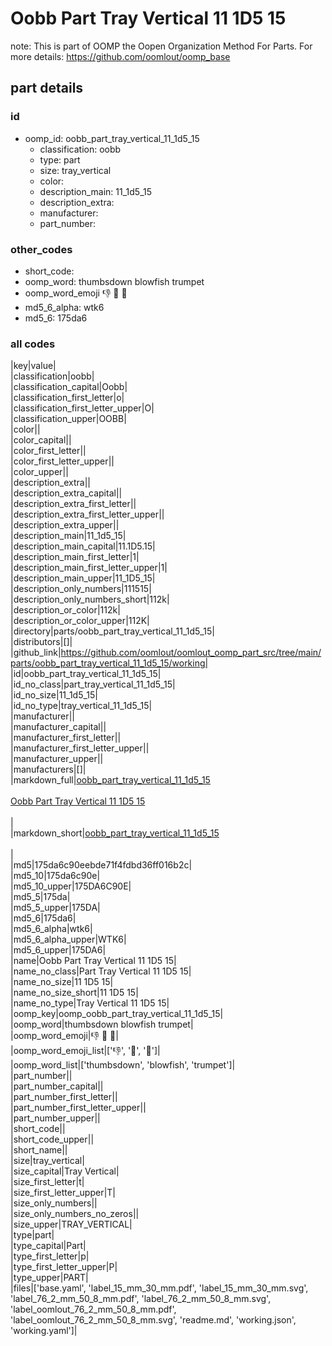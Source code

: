 # Oobb Part Tray Vertical 11 1D5 15  

note: This is part of OOMP the Oopen Organization Method For Parts. For more details: https://github.com/oomlout/oomp_base

##  part details





### id
* oomp_id: oobb_part_tray_vertical_11_1d5_15
  * classification: oobb
  * type: part
  * size: tray_vertical
  * color: 
  * description_main: 11_1d5_15
  * description_extra: 
  * manufacturer: 
  * part_number: 

### other_codes
* short_code: 
* oomp_word: thumbsdown blowfish trumpet
* oomp_word_emoji :thumbsdown: :blowfish: :trumpet:
* md5_6_alpha: wtk6
* md5_6: 175da6

### all codes 
|key|value|  
|classification|oobb|  
|classification_capital|Oobb|  
|classification_first_letter|o|  
|classification_first_letter_upper|O|  
|classification_upper|OOBB|  
|color||  
|color_capital||  
|color_first_letter||  
|color_first_letter_upper||  
|color_upper||  
|description_extra||  
|description_extra_capital||  
|description_extra_first_letter||  
|description_extra_first_letter_upper||  
|description_extra_upper||  
|description_main|11_1d5_15|  
|description_main_capital|11.1D5.15|  
|description_main_first_letter|1|  
|description_main_first_letter_upper|1|  
|description_main_upper|11_1D5_15|  
|description_only_numbers|111515|  
|description_only_numbers_short|112k|  
|description_or_color|112k|  
|description_or_color_upper|112K|  
|directory|parts/oobb_part_tray_vertical_11_1d5_15|  
|distributors|[]|  
|github_link|https://github.com/oomlout/oomlout_oomp_part_src/tree/main/parts/oobb_part_tray_vertical_11_1d5_15/working|  
|id|oobb_part_tray_vertical_11_1d5_15|  
|id_no_class|part_tray_vertical_11_1d5_15|  
|id_no_size|11_1d5_15|  
|id_no_type|tray_vertical_11_1d5_15|  
|manufacturer||  
|manufacturer_capital||  
|manufacturer_first_letter||  
|manufacturer_first_letter_upper||  
|manufacturer_upper||  
|manufacturers|[]|  
|markdown_full|[oobb_part_tray_vertical_11_1d5_15](https://github.com/oomlout/oomlout_oomp_part_src/tree/main/parts/oobb_part_tray_vertical_11_1d5_15/working)<br>[](https://github.com/oomlout/oomlout_oomp_part_src/tree/main/parts/oobb_part_tray_vertical_11_1d5_15/working)<br>[Oobb Part Tray Vertical 11 1D5 15](https://github.com/oomlout/oomlout_oomp_part_src/tree/main/parts/oobb_part_tray_vertical_11_1d5_15/working)<br><br>|  
|markdown_short|[oobb_part_tray_vertical_11_1d5_15](https://github.com/oomlout/oomlout_oomp_part_src/tree/main/parts/oobb_part_tray_vertical_11_1d5_15/working)<br><br>|  
|md5|175da6c90eebde71f4fdbd36ff016b2c|  
|md5_10|175da6c90e|  
|md5_10_upper|175DA6C90E|  
|md5_5|175da|  
|md5_5_upper|175DA|  
|md5_6|175da6|  
|md5_6_alpha|wtk6|  
|md5_6_alpha_upper|WTK6|  
|md5_6_upper|175DA6|  
|name|Oobb Part Tray Vertical 11 1D5 15|  
|name_no_class|Part Tray Vertical 11 1D5 15|  
|name_no_size|11 1D5 15|  
|name_no_size_short|11 1D5 15|  
|name_no_type|Tray Vertical 11 1D5 15|  
|oomp_key|oomp_oobb_part_tray_vertical_11_1d5_15|  
|oomp_word|thumbsdown blowfish trumpet|  
|oomp_word_emoji|:thumbsdown: :blowfish: :trumpet:|  
|oomp_word_emoji_list|[':thumbsdown:', ':blowfish:', ':trumpet:']|  
|oomp_word_list|['thumbsdown', 'blowfish', 'trumpet']|  
|part_number||  
|part_number_capital||  
|part_number_first_letter||  
|part_number_first_letter_upper||  
|part_number_upper||  
|short_code||  
|short_code_upper||  
|short_name||  
|size|tray_vertical|  
|size_capital|Tray Vertical|  
|size_first_letter|t|  
|size_first_letter_upper|T|  
|size_only_numbers||  
|size_only_numbers_no_zeros||  
|size_upper|TRAY_VERTICAL|  
|type|part|  
|type_capital|Part|  
|type_first_letter|p|  
|type_first_letter_upper|P|  
|type_upper|PART|  
|files|['base.yaml', 'label_15_mm_30_mm.pdf', 'label_15_mm_30_mm.svg', 'label_76_2_mm_50_8_mm.pdf', 'label_76_2_mm_50_8_mm.svg', 'label_oomlout_76_2_mm_50_8_mm.pdf', 'label_oomlout_76_2_mm_50_8_mm.svg', 'readme.md', 'working.json', 'working.yaml']|  
